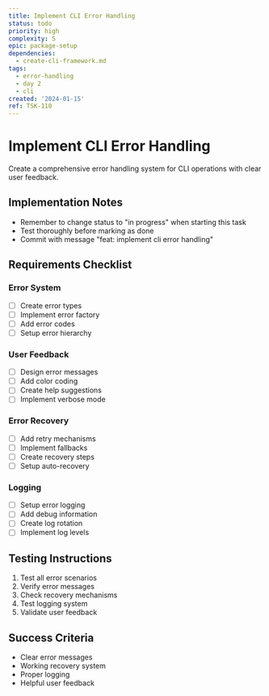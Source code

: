 ```yaml
---
title: Implement CLI Error Handling
status: todo
priority: high
complexity: S
epic: package-setup
dependencies:
  - create-cli-framework.md
tags:
  - error-handling
  - day 2
  - cli
created: '2024-01-15'
ref: TSK-110
---
```


# Implement CLI Error Handling

Create a comprehensive error handling system for CLI operations with clear user feedback.

## Implementation Notes
- Remember to change status to "in progress" when starting this task
- Test thoroughly before marking as done
- Commit with message "feat: implement cli error handling"

## Requirements Checklist

### Error System
- [ ] Create error types
- [ ] Implement error factory
- [ ] Add error codes
- [ ] Setup error hierarchy

### User Feedback
- [ ] Design error messages
- [ ] Add color coding
- [ ] Create help suggestions
- [ ] Implement verbose mode

### Error Recovery
- [ ] Add retry mechanisms
- [ ] Implement fallbacks
- [ ] Create recovery steps
- [ ] Setup auto-recovery

### Logging
- [ ] Setup error logging
- [ ] Add debug information
- [ ] Create log rotation
- [ ] Implement log levels

## Testing Instructions
1. Test all error scenarios
2. Verify error messages
3. Check recovery mechanisms
4. Test logging system
5. Validate user feedback

## Success Criteria
- Clear error messages
- Working recovery system
- Proper logging
- Helpful user feedback 
